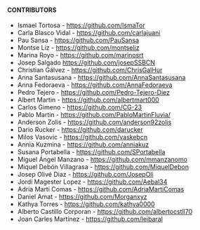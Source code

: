 #### CONTRIBUTORS
* Ismael Tortosa - https://github.com/IsmaTor
* Carla Blasco Vidal - https://github.com/carlajuani
* Pau Sansa - https://github.com/PauSansa
* Montse Liz - https://github.com/montseliz
* Marina Royo - https://github.com/marinosrt
* Josep Salgado https://github.com/josepSSBCN
* Christian Gálvez - https://github.com/ChrisGalHur
* Anna Santasusana - https://github.com/AnnaSantasusana
* Anna Fedoraeva - https://github.com/AnnaFedoraeva
* Pedro Tejero - https://github.com/Pedro-Tejero-Diez
* Albert Martin - https://github.com/albertmart000
* Carlos Gimeno - https://github.com/CG-23
* Pablo Martin - https://github.com/PabloMartinFluvia/
* Anderson Zolis - https://github.com/anderson92zolis
* Dario Rucker - https://github.com/darucker
* Milos Vasovic - https://github.com/vaskebcn
* Annia Kuzmina - https://github.com/anniakuz
* Susana Portabella - https://github.com/SPortabella
* Miguel Ángel Manzano - https://github.com/mmanzanomo
* Miquel Debón Villagrasa - https://github.com/MiquelDebon
* Josep Olivé Diaz - https://github.com/JosepOli
* Jordi Magester Lopez - https://github.com/Aebal34
* Adria Marti Comas - https://github.com/AdriaMartiComas
* Daniel Amat - https://github.com/Morganxyz
* Kathya Torres - https://github.com/kathya0000
* Alberto Castillo Corporan - https://github.com/albertocstll70
* Joan Carles Martínez - https://github.com/leibaral
